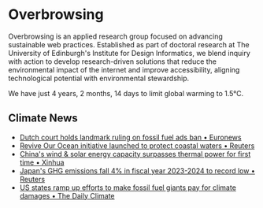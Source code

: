 # Overbrowsing

Overbrowsing is an applied research group focused on advancing sustainable web practices. Established as part of doctoral research at The University of Edinburgh's Institute for Design Informatics, we blend inquiry with action to develop research-driven solutions that reduce the environmental impact of the internet and improve accessibility, aligning technological potential with environmental stewardship.

<!-- clock-time -->
We have just 4 years, 2 months, 14 days to limit global warming to 1.5°C.
<!-- /clock-time -->

## Climate News
<!-- clock-news -->
- [Dutch court holds landmark ruling on fossil fuel ads ban • Euronews](https://www.euronews.com/green/2025/04/28/landmark-ruling-should-encourage-more-cities-to-ban-fossil-fuel-ads-campaigners-urge )
- [Revive Our Ocean initiative launched to protect coastal waters • Reuters](https://www.reuters.com/sustainability/climate-energy/revive-our-ocean-initiative-launched-protect-coastal-waters-2025-04-24/ )
- [China's wind & solar energy capacity surpasses thermal power for first time • Xinhua](https://english.news.cn/20250425/8822d06f83004f20b178c559e43941ad/c.html )
- [Japan's GHG emissions fall 4% in fiscal year 2023-2024 to record low • Reuters](https://www.reuters.com/sustainability/climate-energy/japans-greenhouse-gas-emissions-fall-4-fy2324-record-low-2025-04-25/ )
- [US states ramp up efforts to make fossil fuel giants pay for climate damages • The Daily Climate](https://www.dailyclimate.org/states-ramp-up-efforts-to-make-fossil-fuel-giants-pay-for-climate-damages-2671843465.html )
<!-- /clock-news -->
